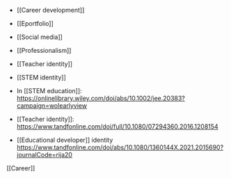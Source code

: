   - [[Career development]]
  - [[Eportfolio]]
  - [[Social media]]
  - [[Professionalism]]
  - [[Teacher identity]]
  - [[STEM identity]]

  - In [[STEM education]]:
    https://onlinelibrary.wiley.com/doi/abs/10.1002/jee.20383?campaign=wolearlyview

  - [[Teacher identity]]:
    https://www.tandfonline.com/doi/full/10.1080/07294360.2016.1208154

  - [[Educational developer]] identity
    https://www.tandfonline.com/doi/abs/10.1080/1360144X.2021.2015690?journalCode=rija20

[[Career]]